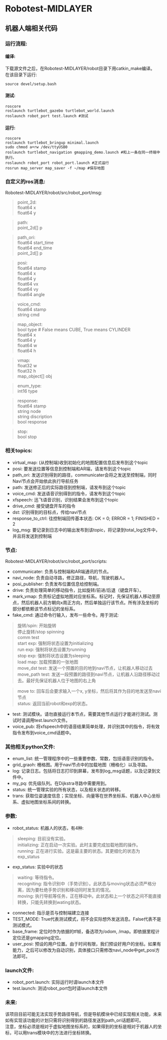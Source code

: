 # Robotest-MIDLAYER
## 机器人端相关代码

### 运行流程:
#### 编译:
下载源文件之后，在Robotest-MIDLAYER/robot目录下用catkin_make编译。  
在该目录下运行:
```
source devel/setup.bash
```
#### 测试:
```
roscore  
roslaunch turtlebot_gazebo turtlebot_world.launch  
roslaunch robot_port test.launch #测试
```
#### 运行:
```
roscore  
roslaunch turtlebot_bringup minimal.launch  
sudo chmod a+rw /dev/ttyUSB0  
roslaunch turtlebot_navigation gmapping_demo.launch #和上一条在同一终端中执行。  
roslaunch robot_port robot_port.launch #正式运行  
rosrun map_server map_saver -f ~/map #保存地图
```

### 自定义的ros消息:
Robotest-MIDLAYER/robot/src/robot_port/msg:
>point_2d:  
>    float64 x  
>    float64 y

>path:  
>    point_2d[] p

>path_ori:  
>    float64 start_time  
>    float64 end_time  
>    point_2d[] p

>posi:  
>    float64 stamp  
>    float64 x  
>    float64 y  
>    float64 vx  
>    float64 vy  
>    float64 angle

>voice_cmd:  
>    float64 stamp  
>    string cmd

>map_object:  
>    bool type 	# False means CUBE, True means CYLINDER  
>    float64 x  
>    float64 y  
>    float64 w  
>    float64 h

>vmap:  
>    float32 w  
>    float32 h  
>    map_object[] obj

>enum_type:  
>    int16 type

>response:  
>    float64 stamp  
>    string node  
>    string discription  
>    bool response

>stop:  
>    bool stop

### 相关topics:
* virtual_map: (从控制端)收到初始化的地图配置信息后发布到这个topic
* posi: 要发送位置等信息到控制端和AR端，请发布到这个topic
* path_ori: 发送识别得到的路径，communicater会将之发送至控制端，同时Navi节点会开始依此执行导航任务
* path: 发送修正后的实际路径到控制端，请发布到这个topic
* voice_cmd: 发送语音识别得到的指令，请发布到这个topic
* xfspeech: 迅飞语音识别，识别结果会发布到这个topic
* drive_cmd: 接受键盘开车的指令
* dst: 识别得到的目标点，传给navi节点
* response_to_ctrl: 往控制端回传基本状态: OK = 0; ERROR = 1; FINISHED = 2
* log_msg: 要记录到日志中的输出发布到该topic，将记录到total_log文件中，并且将发送到控制端

### 节点:
Robotest-MIDLAYER/robot/src/robot_port/scripts:
* communicater: 负责与控制端和AR端通讯的节点。
* navi_node: 负责自动寻路，修正路径，导航，驾驶机器人。
* posi_publisher: 负责发布位置信息给控制端。
* drive: 负责处理简单的移动指令，比如旋转/前进/后退（键盘开车）。
* mark_vmap: 负责标记虚拟地图对应坐标系。标记时，先保证机器人移动至原点，然后机器人前方朝向x周正方向，然后单独运行该节点。所有涉及坐标的部分都依赖该节点标记的坐标系。
* fake_cmd: 通过命令行输入，发布一些命令。用于测试:
>旋转/spin: 开始旋转  
>停止旋转/stop spinning  
>comm test  
>start exp: 强制将状态设置为initializing  
>run exp: 强制将状态设置为running  
>stop exp: 强制将状态设置为sleeping  
>load map: 加载预置的一张地图   
>move_dst test: 发送一个预置的目的地到navi节点，让机器人移动过去  
>move_path test: 发送一段预置的路径到navi节点，让机器人沿路径移动过去。最好先保证机器人位于地图的右上角  

>move to: 回车后会要求输入一个x, y坐标，然后将其作为目的地发送至navi节点  
>status: 返回当前robot和exp的状态。
* test: 测试模块。请勿直接运行本节点，需要其他节点运行才能进行测试。测试时请调用test.launch文件。
* voice_pub: 将xfspeech中的语音结果简单处理，并识别其中的指令，将有效指令发布到voice_cmd话题中。

### 其他相关python文件:
* enum_list: 统一管理程序中的一些重要参数、常数，包括语音识别的指令。
* grid_graoh: 柵格图。用于navi节点中的加载地图（柵格化）以及寻路。
* log: 记录日志。包括将日志打印到屏幕，发布到log_msg话题，以及记录到文件中。
* my_pq: 优先级队列。在Dijkstra寻路中需要用到。
* status: 统一管理实验的所有状态，以及相关状态的转移。
* trans: 获取位姿速度信息；实现坐标、向量等在世界坐标系、机器人中心坐标系、虚拟地图坐标系间的转换。

### 参数:
* robot_status: 机器人的状态，有4种: 
>sleeping: 目前没有实验。  
>initializing: 正在启动一次实验。此时主要完成加载地图的操作。  
>running: 正在进行实验。这是最主要的状态。其更细化的状态为exp_status

* exp_status: 实验中的状态
>waiting: 等待指令。  
>recogniting: 指令识别中（手势识别）。此状态与moving状态必须严格分离，因为要杜绝手势识别和移动同时发生的情况。  
>moving: 执行导航等任务，正在移动中。此状态和上一个状态之间不能直接转换，只能先转换到wating状态。

* connected: 指示是否与控制端建立连接
* TEST_MODE: True代表测试模式，将不会实际想外发送消息。False代表不是测试模式。
* base_frame: 定位时作为依据的tf帧，备选项为/odom, /map。即依据里程计定位还是gmapping定位。
* user_posi: 预设的用户位置。由于时间有限，我们预设好用户的坐标。如果有能力，之后可以修改为自动识别，具体接口只需修改navi_node中get_posi方法即可。

### launch文件:
* robot_port.launch: 实际运行时请launch本文件
* test.launch: 测试robot_port包时请launch本文件

### 未来:
该项目目前可能无法实现手势路径导航，但是导航模块中已经实现相关功能，未来如有实现该功能的计划只需将识别得到的路径发送到path_ori话题即可。  
注意，坐标必须是相对于虚拟地图坐标系的，如果得到的坐标是相对于机器人的坐标，可以用trans模块中的方法进行坐标转换。
